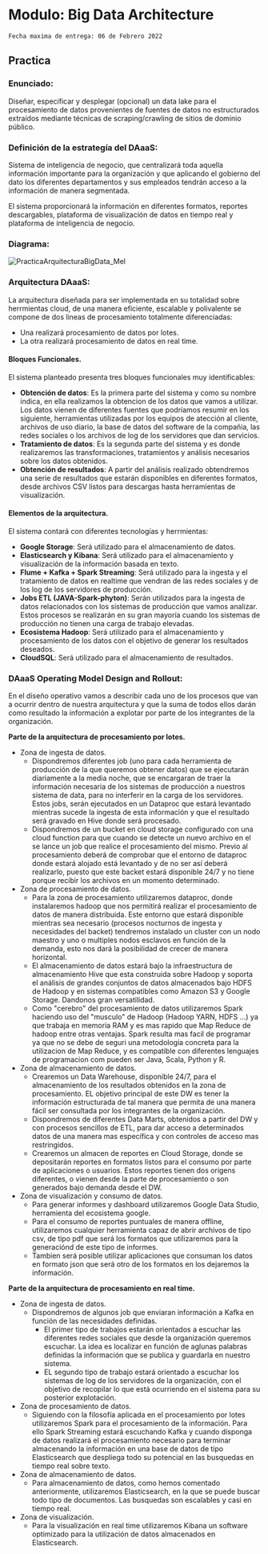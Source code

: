 # Modulo: Big Data Architecture
`Fecha maxima de entrega: 06 de Febrero 2022`

## Practica ##
### Enunciado: ###
Diseñar, especificar y desplegar (opcional) un data lake para el procesamiento de datos provenientes de fuentes de datos no estructurados extraídos mediante técnicas de scraping/crawling de sitios de dominio público.




### Definición de la estrategía del DAaaS: ###
Sistema de inteligencia de negocio, que centralizará toda aquella información importante para la organización y que aplicando el gobierno del dato los diferentes departamentos y sus empleados tendrán acceso a la información de manera segmentada.

El sistema proporcionará la información en diferentes formatos, reportes descargables, plataforma de visualización de datos en tiempo real y plataforma de inteligencia de negocio.




### Diagrama: ###

![PracticaArquitecturaBigData_Mel](https://user-images.githubusercontent.com/2152086/152688094-0b3dd59a-5a9d-48cc-bded-4b0e75c40ba7.jpg)




### Arquitectura DAaaS: ###
La arquitectura diseñada para ser implementada en su totalidad sobre herrmientas cloud, de una manera eficiente, escalable y polivalente se compone de dos lineas de procesamiento totalmente diferenciadas:

* Una realizará procesamiento de datos por lotes.
* La otra realizará procesamiento de datos en real time.


#### Bloques Funcionales. ####
El sistema planteado presenta tres bloques funcionales muy identificables:

* **Obtención de datos**: Es la primera parte del sistema y como su nombre indica, en ella realizamos la obtencion de los datos que vamos a utilizar. Los datos vienen de diferentes fuentes que podríamos resumir en los siguiente, herramientas utilizadas por los equipos de atección al cliente, archivos de uso diario, la base de datos del software de la compañia, las redes sociales o los archivos de log de los servidores que dan servicios.
* **Tratamiento de datos**: Es la segunda parte del sistema y es donde realizaremos las transformaciones, tratamientos y análisis necesarios sobre los datos obtenidos. 
* **Obtención de resultados**: A partir del análisis realizado obtendremos una serie de resultados que estarán disponibles en diferentes formatos, desde archivos CSV listos para descargas hasta herramientas de visualización.



#### Elementos de la arquitectura. ####
El sistema contará con diferentes tecnologías y herrmientas:

* **Google Storage**: Será utilizado para el almacenamiento de datos.
* **Elasticsearch y Kibana**: Será utilizado para el almacenamiento y visualización de la información basada en texto. 
* **Flume + Kafka + Spark Streaming**: Será utilizado para la ingesta y el tratamiento de datos en realtime que vendran de las redes sociales y de los log de los servidores de producción.
* **Jobs ETL (JAVA-Spark-phyton)**: Serán utilizados para la ingesta de datos relacionados con los sistemas de producción que vamos analizar. Estos procesos se realizarán en su gran mayoría cuando los sistemas de producción no tienen una carga de trabajo elevadas.
* **Ecosistema Hadoop**: Será utilizado para el almacenamiento y procesamiento de los datos con el objetivo de generar los resultados deseados.
* **CloudSQL**: Será utilizado para el almacenamiento de resultados.




### DAaaS Operating Model Design and Rollout: ###
En el diseño operativo vamos a describir cada uno de los procesos que van a ocurrir dentro de nuestra arquitectura y que la suma de todos ellos darán como resultado la información a explotar por parte de los integrantes de la organización.

**Parte de la arquitectura de procesamiento por lotes.**

* Zona de ingesta de datos.
	* Dispondremos diferentes job (uno para cada herramienta de producción de la que queremos obtener datos) que se ejecutarán diariamente a la media noche, que se encargaran de traer la información necesaria de los sistemas de producción a nuestros sistema de data, para no interferir en la carga de los servidores. Estos jobs, serán ejecutados en un Dataproc que estará levantado mientras sucede la ingesta de esta información y que el resultado será gravado en Hive donde será procesado.
	* Dispondremos de un bucket en cloud storage configurado con una cloud function para que cuando se detecte un nuevo archivo en el se lance un job que realice el procesamiento del mismo. Previo al procesamiento deberá de comprobar que el entorno de dataproc donde estará alojado está levantado y de no ser así deberá realizarlo, puesto que este backet estará disponible 24/7 y no tiene porque recibir los archivos en un momento determinado.
* Zona de procesamiento de datos.
	* Para la zona de procesamiento utilizaremos dataproc, donde instalaremos hadoop que nos permitirá realizar el procesamiento de datos de manera distribuida. Este entorno que estará disponible mientras sea necesario (procesos nocturnos de ingesta y necesidades del backet) tendremos instalado un cluster con un nodo maestro y uno o multiples nodos esclavos en función de la demanda, esto nos dará la posibilidad de crecer de manera horizontal.
	* El almacenamiento de datos estará bajo la infraestructura de almacenamiento Hive que esta construida sobre Hadoop y soporta el análisis de grandes conjuntos de datos almacenados bajo HDFS de Hadoop y en sistemas compatibles como Amazon S3 y Google Storage. Dandonos gran versatilidad. 
	* Como "cerebro" del procesamiento de datos utilizaremos Spark haciendo uso del "musculo" de Hadoop (Hadoop YARN, HDFS ...) ya que trabaja en memoria RAM y es mas rapido que Map Reduce de hadoop entre otras ventajas. Spark resulta mas facil de programar ya que no se debe de seguri una metodología concreta para la utilizacion de Map Reduce, y es compatible con diferentes lenguajes de programacion com pueden ser Java, Scala, Python y R.
* Zona de almacenamiento de datos.
	* Crearemos un Data Warehouse, disponible 24/7, para el almacenamiento de los resultados obtenidos en la zona de procesamiento. EL objetivo principal de este DW es tener la información estructurada de tal manera que permita de una manera fácil ser consultada por los integrantes de la organización. 
	* Dispondremos de diferentes Data Marts, obtenidos a partir del DW y con procesos sencillos de ETL, para dar acceso a determinados datos de una manera mas específica y con controles de acceso mas restringidos.
	* Crearemos un almacen de reportes en Cloud Storage, donde se depositarán reportes en formatos listos para el consumo por parte de aplicaciones o usuarios. Estos reportes tienen dos origens diferentes, o vienen desde la parte de procesamiento o son generados bajo demanda desde el DW.
* Zona de visualización y consumo de datos.
	* Para generar informes y dashboard utilizaremos Google Data Studio, herramienta del ecosistema google.
	* Para el consumo de reportes puntuales de manera offline, utilizaremos cualquier herramienta capaz de abrir archivos de tipo csv, de tipo pdf que será los formatos que utilizaremos para la generaciónd de este tipo de informes.
	* Tambien será posible utilizar aplicaciones que consuman los datos en formato json que será otro de los formatos en los dejaremos la información.


**Parte de la arquitectura de procesamiento en real time.**

* Zona de ingesta de datos.
	* 	Dispondremos de algunos job que enviaran información a Kafka en función de las necesidades definidas.
		*  El primer tipo de trabajos estarán orientados a escuchar las diferentes redes sociales que desde la organización queremos escuchar. La idea es localizar en función de aglunas palabras definidas la información que se publica y guardarla en nuestro sistema.
		*  EL segundo tipo de trabajo estará orientado a escuchar los sistemas de log de los servidores de la organización, con el objetivo de recopilar lo que está ocurriendo en el sistema para su posterior explotación.
* Zona de procesamiento de datos.
	* 	Siguiendo con la filosofía aplicada en el procesamiento por lotes utilizaremos Spark para el procesamiento de la información. Para ello Spark Streaming estará escuchando Kafka y cuando disponga de datos realizará el procesamiento necesario para terminar almacenando la información en una base de datos de tipo Elasticsearch que despliega todo su potencial en las busquedas en tiempo real sobre texto.
* Zona de almacenamiento de datos.
	* 	Para almacenamiento de datos, como hemos comentado anteriormente, utilizaremos Elasticsearch, en la que se puede buscar todo tipo de documentos. Las busquedas son escalables y casi en tiempo real. 
* Zona de visualización.
	* Para la visualización en real time utilizaremos Kibana un software optimizado para la utilización de datos almacenados en Elasticsearch.


